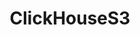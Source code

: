 ---
draft: false
title: ClickHouseS3
content:
  id: clickhouses3
  name: ClickHouseS3
  logo: /images/databases/relational-databases/clickhouses3/logo.png
  website: https://clickhouse.com/
  iframe_website: /website-iframe/databases/relational-databases/clickhouses3
  dashboardImage: /images/databases/relational-databases/clickhouses3/screenshot-1.jpg
  short_description: ClickHouse + S3  is an open-source, column-oriented DBMS for online analytical processing.
  description: "ClickHouse + S3 is a high-performance columnar OLAP database management system for real-time analytics using SQL. It enables you to analyze data that is updated in real-time. ClickHouse's performance exceeds comparable column-oriented database management systems. It processes hundreds of millions to over a billion rows and tens of gigabytes of data per server per second."
  features:
    - title: Top performance
      description: "ClickHouse supports 'best in the industry' query performance, while reducing storage requirements through innovative use of columnar storage and compression."
    - title: Widely scalable
      description: ClickHouse was battle-tested in production, with linear horizontal scalability from single-server deployments to clusters with many thousands of nodes.
    - title: Highly reliable
      description: ClickHouse deployments feature best-in-class availability. There are no single points of failure. The architecture supports multi-master replication, performing effectively in multi-region configurations.
    - title: Secure
      description: ClickHouse comes with enterprise-grade security features and fail-safe mechanisms protecting against data corruption from application bugs and human error.
  screenshots:
    - /images/databases/relational-databases/clickhouses3/screenshot-1.jpg
    - /images/databases/relational-databases/clickhouses3/screenshot-2.jpg
---